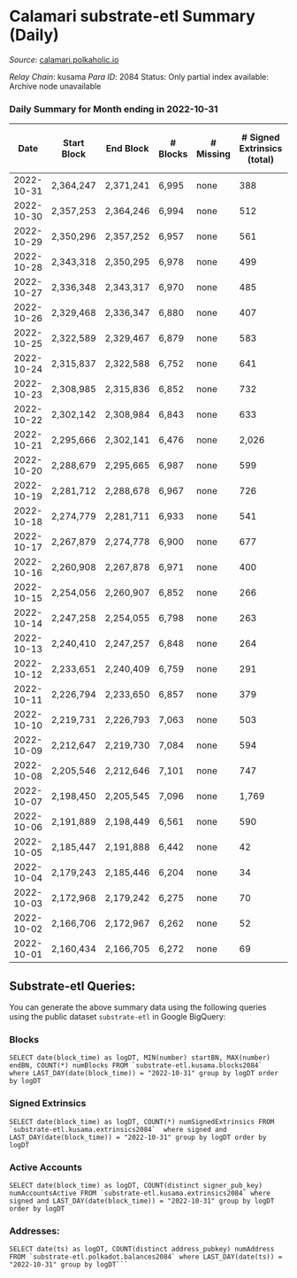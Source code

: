 # Calamari substrate-etl Summary (Daily)

_Source_: [calamari.polkaholic.io](https://calamari.polkaholic.io)

*Relay Chain*: kusama
*Para ID*: 2084
Status: Only partial index available: Archive node unavailable


### Daily Summary for Month ending in 2022-10-31


| Date | Start Block | End Block | # Blocks | # Missing | # Signed Extrinsics (total) | # Active Accounts | # Addresses with Balances | # Events | # Transfers | # XCM Transfers In | # XCM Transfers Out |
| ---- | ----------- | --------- | -------- | --------- | --------------------------- | ----------------- | ------------------------- | -------- | ----------- | ------------------ | ------------------- |
| 2022-10-31 | 2,364,247 | 2,371,241 | 6,995 | none  | 388 | 221 | 28,703 | 39,049 | 106 ($17,164.73) | 4 ($165.54) | 2 ($17.18) |
| 2022-10-30 | 2,357,253 | 2,364,246 | 6,994 | none  | 512 | 386 | 28,677 | 44,864 | 279 ($8,728.01) | 1 ($1.53) | 1 ($50.24) |
| 2022-10-29 | 2,350,296 | 2,357,252 | 6,957 | none  | 561 | 225 | 28,835 | 44,807 | 256 ($42,842.14) |   | 3 ($2,447.47) |
| 2022-10-28 | 2,343,318 | 2,350,295 | 6,978 | none  | 499 | 206 |  | 43,995 | 253 ($221,754) | 6 ($4,017.05) | 1 ($1.12) |
| 2022-10-27 | 2,336,348 | 2,343,317 | 6,970 | none  | 485 | 207 |  | 43,409 | 214 ($215,892) | 3 ($341.66) |   |
| 2022-10-26 | 2,329,468 | 2,336,347 | 6,880 | none  | 407 | 199 |  | 41,085 | 116 ($208,066) | 1 ($776.53) | 1 ($0.0028) |
| 2022-10-25 | 2,322,589 | 2,329,467 | 6,879 | none  | 583 | 270 |  | 42,417 | 177 ($99,514.84) | 3 ($1,022.04) | 5 ($1,155.50) |
| 2022-10-24 | 2,315,837 | 2,322,588 | 6,752 | none  | 641 | 298 | 28,481 | 37,872 | 286 ($142,674) | 3 ($1,951.43) |   |
| 2022-10-23 | 2,308,985 | 2,315,836 | 6,852 | none  | 732 | 288 | 28,354 | 43,009 | 417 ($50,076.24) | 2 ($413.78) |   |
| 2022-10-22 | 2,302,142 | 2,308,984 | 6,843 | none  | 633 | 224 | 28,069 | 42,407 | 373 ($35,724.14) | 3 ($391.85) |   |
| 2022-10-21 | 2,295,666 | 2,302,141 | 6,476 | none  | 2,026 | 1,496 | 27,798 | 50,913 | 1,728 ($24,689.68) | 3 ($178.99) |   |
| 2022-10-20 | 2,288,679 | 2,295,665 | 6,987 | none  | 599 | 236 |  | 37,816 | 295 ($225,160) | 6 ($818.84) | 3 ($16.66) |
| 2022-10-19 | 2,281,712 | 2,288,678 | 6,967 | none  | 726 | 388 | 27,288 | 42,100 | 271 ($213,038) | 5 ($1,271.06) |   |
| 2022-10-18 | 2,274,779 | 2,281,711 | 6,933 | none  | 541 | 254 |  | 39,830 | 188 ($28,939.24) | 25 ($4,494.93) | 1 ($256.86) |
| 2022-10-17 | 2,267,879 | 2,274,778 | 6,900 | none  | 677 | 282 |  | 39,708 | 273 ($75,236.19) | 21 ($4,497.15) | 2 ($685.78) |
| 2022-10-16 | 2,260,908 | 2,267,878 | 6,971 | none  | 400 | 179 | 26,906 | 37,098 | 123 ($222,765) | 3 ($123.49) |   |
| 2022-10-15 | 2,254,056 | 2,260,907 | 6,852 | none  | 266 | 160 |  | 34,876 | 55 ($3,914.40) |   |   |
| 2022-10-14 | 2,247,258 | 2,254,055 | 6,798 | none  | 263 | 160 | 26,832 | 31,264 | 62 ($208,809) |   |   |
| 2022-10-13 | 2,240,410 | 2,247,257 | 6,848 | none  | 264 | 162 |  | 34,503 | 51 ($212,798) | 6 ($1,204.86) |   |
| 2022-10-12 | 2,233,651 | 2,240,409 | 6,759 | none  | 291 | 164 | 26,797 | 33,470 | 62 ($218,472) | 1 ($170.25) |   |
| 2022-10-11 | 2,226,794 | 2,233,650 | 6,857 | none  | 379 | 204 | 26,788 | 32,469 | 102 ($25,338.65) | 11 ($2,104.50) |   |
| 2022-10-10 | 2,219,731 | 2,226,793 | 7,063 | none  | 503 | 281 | 26,775 | 32,568 | 153 ($19,010.54) | 1  |   |
| 2022-10-09 | 2,212,647 | 2,219,730 | 7,084 | none  | 594 | 281 | 26,759 | 33,315 | 165 ($230,077) | 1  |   |
| 2022-10-08 | 2,205,546 | 2,212,646 | 7,101 | none  | 747 | 337 | 26,741 | 33,683 | 233 ($58,119.71) |   |   |
| 2022-10-07 | 2,198,450 | 2,205,545 | 7,096 | none  | 1,769 | 719 | 26,714 | 35,159 | 489 ($117,587) | 7 ($6.79) |   |
| 2022-10-06 | 2,191,889 | 2,198,449 | 6,561 | none  | 590 | 278 | 26,679 | 24,002 | 124 ($124,082) | 24 ($5.23) | 8 ($37.11) |
| 2022-10-05 | 2,185,447 | 2,191,888 | 6,442 | none  | 42 | 36 | 26,669 | 19,632 | 22 ($4,284.32) | 3 ($18.19) |   |
| 2022-10-04 | 2,179,243 | 2,185,446 | 6,204 | none  | 34 | 26 | 26,667 | 18,859 | 19 ($30,215.70) |   | 1 ($181.34) |
| 2022-10-03 | 2,172,968 | 2,179,242 | 6,275 | none  | 70 | 48 |  | 19,341 | 40 ($40,824.10) | 4 ($285.34) | 1 ($0.09) |
| 2022-10-02 | 2,166,706 | 2,172,967 | 6,262 | none  | 52 | 39 |  | 19,188 | 31 ($7,264.58) | 7 ($201.81) | 1 ($4.23) |
| 2022-10-01 | 2,160,434 | 2,166,705 | 6,272 | none  | 69 | 41 |  | 19,322 | 43 ($26,302.15) | 3 ($125.93) | 1 ($1,194.55) |

## Substrate-etl Queries:
You can generate the above summary data using the following queries using the public dataset `substrate-etl` in Google BigQuery:


### Blocks
```
SELECT date(block_time) as logDT, MIN(number) startBN, MAX(number) endBN, COUNT(*) numBlocks FROM `substrate-etl.kusama.blocks2084`  where LAST_DAY(date(block_time)) = "2022-10-31" group by logDT order by logDT
```


### Signed Extrinsics
```
SELECT date(block_time) as logDT, COUNT(*) numSignedExtrinsics FROM `substrate-etl.kusama.extrinsics2084`  where signed and LAST_DAY(date(block_time)) = "2022-10-31" group by logDT order by logDT
```


### Active Accounts
```
SELECT date(block_time) as logDT, COUNT(distinct signer_pub_key) numAccountsActive FROM `substrate-etl.kusama.extrinsics2084` where signed and LAST_DAY(date(block_time)) = "2022-10-31" group by logDT order by logDT
```


### Addresses:
```
SELECT date(ts) as logDT, COUNT(distinct address_pubkey) numAddress FROM `substrate-etl.polkadot.balances2084` where LAST_DAY(date(ts)) = "2022-10-31" group by logDT```

